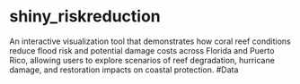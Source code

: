 # shiny_riskreduction
An interactive visualization tool that demonstrates how coral reef conditions reduce flood risk and potential damage costs across Florida and Puerto Rico, allowing users to explore scenarios of reef degradation, hurricane damage, and restoration impacts on coastal protection.
#Data
